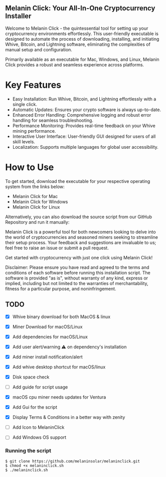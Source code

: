 ## Melanin Click: Your All-In-One Cryptocurrency Installer

Welcome to Melanin Click - the quintessential tool for setting up your cryptocurrency environments effortlessly. This user-friendly executable is designed to automate the process of downloading, installing, and initiating Whive, Bitcoin, and Lightning software, eliminating the complexities of manual setup and configuration.

Primarily available as an executable for Mac, Windows, and Linux, Melanin Click provides a robust and seamless experience across platforms.

# Key Features
- Easy Installation: Run Whive, Bitcoin, and Lightning effortlessly with a single click.
- Automatic Updates: Ensures your crypto software is always up-to-date.
- Enhanced Error Handling: Comprehensive logging and robust error handling for seamless troubleshooting.
- Performance Monitoring: Provides real-time feedback on your Whive mining performance.
- Interactive User Interface: User-friendly GUI designed for users of all skill levels.
- Localization: Supports multiple languages for global user accessibility.

# How to Use
To get started, download the executable for your respective operating system from the links below:

- Melanin Click for Mac
- Melanin Click for Windows
- Melanin Click for Linux

Alternatively, you can also download the source script from our GitHub Repository and run it manually:

Melanin Click is a powerful tool for both newcomers looking to delve into the world of cryptocurrencies and seasoned miners seeking to streamline their setup process. Your feedback and suggestions are invaluable to us; feel free to raise an issue or submit a pull request.

Get started with cryptocurrency with just one click using Melanin Click!

Disclaimer: Please ensure you have read and agreed to the terms and conditions of each software before running this installation script. The software is provided "as is", without warranty of any kind, express or implied, including but not limited to the warranties of merchantability, fitness for a particular purpose, and noninfringement.

## TODO
- [x] Whive binary download for both MacOS & linux
- [x] Miner Download for macOS/Linux
- [x] Add dependencies for macOS/Linux
- [x] Add user alert/warning ⚠️ on dependency's installation 
- [x] Add miner install notification/alert
- [x] Add whive desktop shortcut for macOS/linux
- [x] Disk space check
- [ ] Add guide for script usage
- [x] macOS cpu miner needs updates for Ventura
- [x] Add Gui for the script
- [x] Display Terms & Conditions in a better way with zenity
- [ ] Add Icon to MelaninClick
- [ ] Add Windows OS support


### Running the script
```
$ git clone https://github.com/melaninsolar/melaninclick.git
$ chmod +x melaninclick.sh
$ ./melaninclick.sh

```
